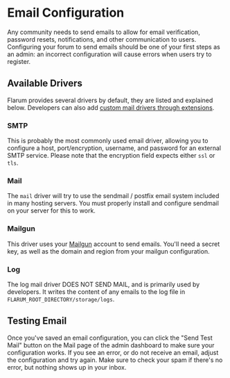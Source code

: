 # Email Configuration

Any community needs to send emails to allow for email verification, password resets, notifications, and other communication to users. Configuring your forum to send emails should be one of your first steps as an admin: an incorrect configuration will cause errors when users try to register.

## Available Drivers

Flarum provides several drivers by default, they are listed and explained below. Developers can also add [custom mail drivers through extensions](extend/mail.md).

### SMTP

This is probably the most commonly used email driver, allowing you to configure a host, port/encryption, username, and password for an external SMTP service. Please note that the encryption field expects either `ssl` or `tls`.

### Mail

The `mail` driver will try to use the sendmail / postfix email system included in many hosting servers. You must properly install and configure sendmail on your server for this to work.

### Mailgun

This driver uses your [Mailgun](https://www.mailgun.com/) account to send emails. You'll need a secret key, as well as the domain and region from your mailgun configuration.

### Log

The log mail driver DOES NOT SEND MAIL, and is primarily used by developers. It writes the content of any emails to the log file in `FLARUM_ROOT_DIRECTORY/storage/logs`.

## Testing Email

Once you've saved an email configuration, you can click the "Send Test Mail" button on the Mail page of the admin dashboard to make sure your configuration works. If you see an error, or do not receive an email, adjust the configuration and try again. Make sure to check your spam if there's no error, but nothing shows up in your inbox.
